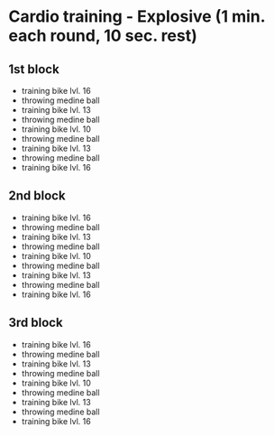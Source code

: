 # Cardio training - Explosive (1 min. each round, 10 sec. rest)
## 1st block
* training bike lvl. 16
* throwing medine ball
* training bike lvl. 13
* throwing medine ball
* training bike lvl. 10
* throwing medine ball
* training bike lvl. 13
* throwing medine ball
* training bike lvl. 16

## 2nd block
* training bike lvl. 16
* throwing medine ball
* training bike lvl. 13
* throwing medine ball
* training bike lvl. 10
* throwing medine ball
* training bike lvl. 13
* throwing medine ball
* training bike lvl. 16

## 3rd block
* training bike lvl. 16
* throwing medine ball
* training bike lvl. 13
* throwing medine ball
* training bike lvl. 10
* throwing medine ball
* training bike lvl. 13
* throwing medine ball
* training bike lvl. 16
